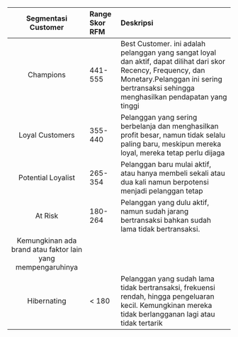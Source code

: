 | Segmentasi Customer | Range Skor RFM | Deskripsi                                                                                                                  |
|         :---:       | :------        | :--------                                                                                                                  |
| Champions           | 441-555        | Best Customer. ini adalah pelanggan yang sangat loyal dan aktif, dapat dilihat dari skor Recency, Frequency, dan Monetary.Pelanggan ini sering bertransaksi sehingga menghasilkan pendapatan yang tinggi|
| Loyal Customers     | 355-440        | Pelanggan yang sering berbelanja dan menghasilkan profit besar, namun tidak selalu paling baru, meskipun mereka loyal, mereka tetap perlu dijaga|
| Potential Loyalist  | 265-354        | Pelanggan baru mulai aktif, atau hanya membeli sekali atau dua kali namun berpotensi menjadi pelanggan tetap|
| At Risk             | 180-264        | Pelanggan yang dulu aktif, namun sudah jarang bertransaksi bahkan sudah lama tidak bertransaksi.
Kemungkinan ada brand atau faktor lain yang mempengaruhinya|
| Hibernating         | < 180          | Pelanggan yang sudah lama tidak bertransaksi, frekuensi rendah, hingga pengeluaran kecil. Kemungkinan mereka tidak berlangganan lagi atau tidak tertarik|
